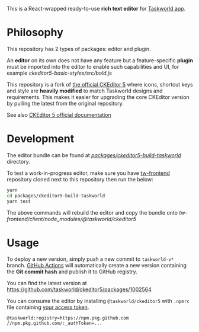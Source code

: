 This is a React-wrapped ready-to-use **rich text editor** for [Taskworld app](https://github.com/taskworld/tw-frontend).

# Philosophy

This repository has 2 types of packages: editor and plugin.

An **editor** on its own does not have any feature but a feature-specific **plugin** must be imported into the editor to enable such capabilities and UI, for example _ckeditor5-basic-styles/src/bold.js_

This repository is a fork of [the official CKEditor 5](https://github.com/ckeditor/ckeditor5) where icons, shortcut keys and style are **heavily modified** to match Taskworld designs and requirements. This makes it easier for upgrading the core CKEditor version by pulling the latest from the original repository.

See also [CKEditor 5 official documentation](https://ckeditor.com/docs/ckeditor5/latest/)

# Development

The editor bundle can be found at [_packages/ckeditor5-build-taskworld_](packages/ckeditor5-build-taskworld/README.md) directory.

To test a work-in-progress editor, make sure you have [tw-frontend](https://github.com/taskworld/tw-frontend) repository cloned next to this repository then run the below:
```bash
yarn
cd packages/ckeditor5-build-taskworld
yarn test
```

The above commands will rebuild the editor and copy the bundle onto _tw-frontend/client/node_modules/@taskworld/ckeditor5_

# Usage

To deploy a new version, simply push a new commit to `taskworld-v*` branch. [GitHub Actions](.github/workflows/publish.yml) will automatically create a new version containing the **Git commit hash** and publish it to GitHub registry.

You can find the latest version at https://github.com/taskworld/ckeditor5/packages/1002564

You can consume the editor by installing `@taskworld/ckeditor5` with `.npmrc` file containing [your access token](https://github.com/settings/tokens).

```
@taskworld:registry=https://npm.pkg.github.com
//npm.pkg.github.com/:_authToken=...
```
